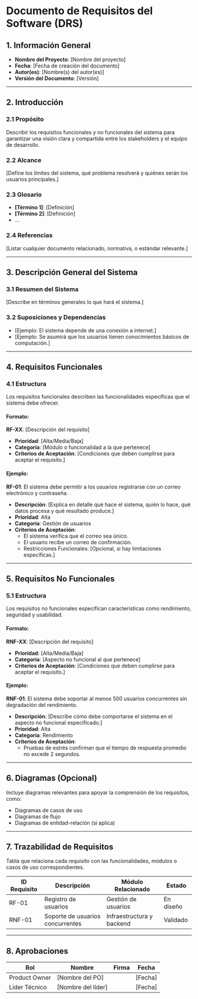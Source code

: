 # **Documento de Requisitos del Software (DRS)**

## **1. Información General**
- **Nombre del Proyecto**: [Nombre del proyecto]
- **Fecha**: [Fecha de creación del documento]
- **Autor(es)**: [Nombre(s) del autor(es)]
- **Versión del Documento**: [Versión]

---

## **2. Introducción**
### **2.1 Propósito**
Describir los requisitos funcionales y no funcionales del sistema para garantizar una visión clara y compartida entre los stakeholders y el equipo de desarrollo.

### **2.2 Alcance**
[Define los límites del sistema, qué problema resolverá y quiénes serán los usuarios principales.]

### **2.3 Glosario**
- **[Término 1]**: [Definición]
- **[Término 2]**: [Definición]
- ...

### **2.4 Referencias**
[Listar cualquier documento relacionado, normativa, o estándar relevante.]

---

## **3. Descripción General del Sistema**
### **3.1 Resumen del Sistema**
[Describe en términos generales lo que hará el sistema.]

### **3.2 Suposiciones y Dependencias**
- [Ejemplo: El sistema depende de una conexión a internet.]
- [Ejemplo: Se asumirá que los usuarios tienen conocimientos básicos de computación.]

---

## **4. Requisitos Funcionales**
### **4.1 Estructura**
Los requisitos funcionales describen las funcionalidades específicas que el sistema debe ofrecer.

#### **Formato:**
**RF-XX**: [Descripción del requisito]
- **Prioridad**: [Alta/Media/Baja]
- **Categoría**: [Módulo o funcionalidad a la que pertenece]
- **Criterios de Aceptación**: [Condiciones que deben cumplirse para aceptar el requisito.]

#### **Ejemplo**:
**RF-01**: El sistema debe permitir a los usuarios registrarse con un correo electrónico y contraseña.
- **Descripción**: [Explica en detalle qué hace el sistema, quién lo hace, qué datos procesa y qué resultado produce.]
- **Prioridad**: Alta
- **Categoría**: Gestión de usuarios
- **Criterios de Aceptación**:
  - El sistema verifica que el correo sea único.
  - El usuario recibe un correo de confirmación.
  - Restricciones Funcionales: [Opcional, si hay limitaciones específicas.]

---

## **5. Requisitos No Funcionales**
### **5.1 Estructura**
Los requisitos no funcionales especifican características como rendimiento, seguridad y usabilidad.

#### **Formato:**
**RNF-XX**: [Descripción del requisito]
- **Prioridad**: [Alta/Media/Baja]
- **Categoría**: [Aspecto no funcional al que pertenece]
- **Criterios de Aceptación**: [Condiciones que deben cumplirse para aceptar el requisito.]

#### **Ejemplo**:
**RNF-01**: El sistema debe soportar al menos 500 usuarios concurrentes sin degradación del rendimiento.
- **Descripción**: [Describe cómo debe comportarse el sistema en el aspecto no funcional especificado.]
- **Prioridad**: Alta
- **Categoría**: Rendimiento
- **Criterios de Aceptación**:
  - Pruebas de estrés confirman que el tiempo de respuesta promedio no excede 2 segundos.

---

## **6. Diagramas (Opcional)**
Incluye diagramas relevantes para apoyar la comprensión de los requisitos, como:
- Diagramas de casos de uso
- Diagramas de flujo
- Diagramas de entidad-relación (si aplica)

---

## **7. Trazabilidad de Requisitos**
Tabla que relaciona cada requisito con las funcionalidades, módulos o casos de uso correspondientes.

| ID Requisito | Descripción                     | Módulo Relacionado         | Estado    |
|--------------|---------------------------------|----------------------------|-----------|
| RF-01        | Registro de usuarios            | Gestión de usuarios        | En diseño |
| RNF-01       | Soporte de usuarios concurrentes| Infraestructura y backend  | Validado  |

---

## **8. Aprobaciones**
| Rol         | Nombre              | Firma         | Fecha       |
|-------------|---------------------|---------------|-------------|
| Product Owner | [Nombre del PO]    |               | [Fecha]     |
| Líder Técnico | [Nombre del líder] |               | [Fecha]     |
